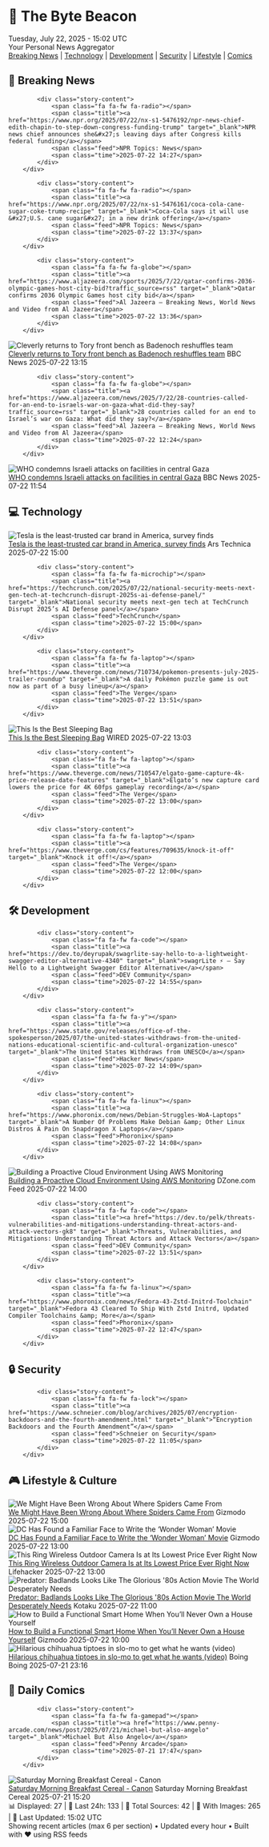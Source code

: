 <!-- Processing 54 RSS feeds at 2025-07-22 15:02:02 UTC -->
<!-- Processing: Penny Arcade -->
<!-- Processing: Poorly Drawn Lines -->
<!-- Processing: CNN Top Stories -->
<!-- Processing: CNN Breaking News -->
<!-- Processing: BBC World News -->
<!-- Processing: BBC Breaking News -->
<!-- Processing: NPR News -->
<!-- Processing: Reuters Top News -->
<!-- Processing: Sky News World -->
<!-- Processing: TechCrunch -->
<!-- Processing: Ars Technica -->
<!-- Processing: O'Reilly Radar -->
<!-- Processing: WIRED -->
<!-- Processing: Lobsters Python -->
<!-- Processing: Hacker News -->
<!-- Processing: Dev.to -->
<!-- Processing: Phoronix Linux News -->
<!-- Processing: It's FOSS -->
<!-- Processing: DistroWatch -->
<!-- Processing: Red Hat Blog -->
<!-- Processing: DZone -->
<!-- Processing: The Pragmatic Engineer -->
<!-- Processing: Gizmodo -->
<!-- Processing: Krebs on Security -->
<!-- Generated 9 new posts out of 24 feeds processed -->
<div class="newspaper-header">
    <h1 class="newspaper-title">📰 The Byte Beacon</h1>
    <div class="newspaper-date">Tuesday, July 22, 2025 - 15:02 UTC</div>
    <div class="newspaper-subtitle">Your Personal News Aggregator</div>
</div>

<div class="newspaper-nav">
    <a href="#breaking">Breaking News</a> |
    <a href="#tech">Technology</a> |
    <a href="#dev">Development</a> |
    <a href="#security">Security</a> |
    <a href="#lifestyle">Lifestyle</a> |
    <a href="#webcomics">Comics</a>
</div>

<div class="news-section breaking-news" id="breaking">
<h2 class="section-header">🚨 Breaking News</h2>
<div class="stories-container">
<div class="story">
            
            <div class="story-content">
                <span class="fa fa-fw fa-radio"></span>
                <span class="title"><a href="https://www.npr.org/2025/07/22/nx-s1-5476192/npr-news-chief-edith-chapin-to-step-down-congress-funding-trump" target="_blank">NPR news chief announces she&#x27;s leaving days after Congress kills federal funding</a></span>
                <span class="feed">NPR Topics: News</span>
                <span class="time">2025-07-22 14:27</span>
            </div>
        </div>
<div class="story">
            
            <div class="story-content">
                <span class="fa fa-fw fa-radio"></span>
                <span class="title"><a href="https://www.npr.org/2025/07/22/nx-s1-5476161/coca-cola-cane-sugar-coke-trump-recipe" target="_blank">Coca-Cola says it will use &#x27;U.S. cane sugar&#x27; in a new drink offering</a></span>
                <span class="feed">NPR Topics: News</span>
                <span class="time">2025-07-22 13:37</span>
            </div>
        </div>
<div class="story">
            
            <div class="story-content">
                <span class="fa fa-fw fa-globe"></span>
                <span class="title"><a href="https://www.aljazeera.com/sports/2025/7/22/qatar-confirms-2036-olympic-games-host-city-bid?traffic_source=rss" target="_blank">Qatar confirms 2036 Olympic Games host city bid</a></span>
                <span class="feed">Al Jazeera – Breaking News, World News and Video from Al Jazeera</span>
                <span class="time">2025-07-22 13:36</span>
            </div>
        </div>
<div class="story">
            <img src="https://ichef.bbci.co.uk/ace/standard/240/cpsprodpb/131a/live/6f080310-66c2-11f0-a4de-6d8ec3aa70c3.jpg" alt="Cleverly returns to Tory front bench as Badenoch reshuffles team" class="story-image" loading="lazy" onerror="this.style.display='none'">
            <div class="story-content">
                <span class="fa fa-fw fa-flag"></span>
                <span class="title"><a href="https://www.bbc.com/news/articles/c24v0j73e75o" target="_blank">Cleverly returns to Tory front bench as Badenoch reshuffles team</a></span>
                <span class="feed">BBC News</span>
                <span class="time">2025-07-22 13:15</span>
            </div>
        </div>
<div class="story">
            
            <div class="story-content">
                <span class="fa fa-fw fa-globe"></span>
                <span class="title"><a href="https://www.aljazeera.com/news/2025/7/22/28-countries-called-for-an-end-to-israels-war-on-gaza-what-did-they-say?traffic_source=rss" target="_blank">28 countries called for an end to Israel’s war on Gaza: What did they say?</a></span>
                <span class="feed">Al Jazeera – Breaking News, World News and Video from Al Jazeera</span>
                <span class="time">2025-07-22 12:24</span>
            </div>
        </div>
<div class="story">
            <img src="https://ichef.bbci.co.uk/ace/standard/240/cpsprodpb/af63/live/231bf5e0-66c9-11f0-a4de-6d8ec3aa70c3.jpg" alt="WHO condemns Israeli attacks on facilities in central Gaza" class="story-image" loading="lazy" onerror="this.style.display='none'">
            <div class="story-content">
                <span class="fa fa-fw fa-earth-americas"></span>
                <span class="title"><a href="https://www.bbc.com/news/articles/cly80kzxx07o" target="_blank">WHO condemns Israeli attacks on facilities in central Gaza</a></span>
                <span class="feed">BBC News</span>
                <span class="time">2025-07-22 11:54</span>
            </div>
        </div>
</div>
</div>
<div class="news-section tech-news" id="tech">
<h2 class="section-header">💻 Technology</h2>
<div class="stories-container">
<div class="story">
            <img src="https://cdn.arstechnica.net/wp-content/uploads/2025/07/GettyImages-2220743976-500x500.jpg" alt="Tesla is the least-trusted car brand in America, survey finds" class="story-image" loading="lazy" onerror="this.style.display='none'">
            <div class="story-content">
                <span class="fa fa-fw fa-cog"></span>
                <span class="title"><a href="https://arstechnica.com/cars/2025/07/tesla-is-the-least-trusted-car-brand-in-america-survey-finds/" target="_blank">Tesla is the least-trusted car brand in America, survey finds</a></span>
                <span class="feed">Ars Technica</span>
                <span class="time">2025-07-22 15:00</span>
            </div>
        </div>
<div class="story">
            
            <div class="story-content">
                <span class="fa fa-fw fa-microchip"></span>
                <span class="title"><a href="https://techcrunch.com/2025/07/22/national-security-meets-next-gen-tech-at-techcrunch-disrupt-2025s-ai-defense-panel/" target="_blank">National security meets next-gen tech at TechCrunch Disrupt 2025’s AI Defense panel</a></span>
                <span class="feed">TechCrunch</span>
                <span class="time">2025-07-22 15:00</span>
            </div>
        </div>
<div class="story">
            
            <div class="story-content">
                <span class="fa fa-fw fa-laptop"></span>
                <span class="title"><a href="https://www.theverge.com/news/710734/pokemon-presents-july-2025-trailer-roundup" target="_blank">A daily Pokémon puzzle game is out now as part of a busy lineup</a></span>
                <span class="feed">The Verge</span>
                <span class="time">2025-07-22 13:51</span>
            </div>
        </div>
<div class="story">
            <img src="https://media.wired.com/photos/687f174978b365533f75d1f0/master/pass/I%20Found%20the%20Perfect%20Sleeping%20Bag.png" alt="This Is the Best Sleeping Bag" class="story-image" loading="lazy" onerror="this.style.display='none'">
            <div class="story-content">
                <span class="fa fa-fw fa-bolt"></span>
                <span class="title"><a href="https://www.wired.com/story/rumpl-wrap-sack-perfect-sleeping-bag/" target="_blank">This Is the Best Sleeping Bag</a></span>
                <span class="feed">WIRED</span>
                <span class="time">2025-07-22 13:03</span>
            </div>
        </div>
<div class="story">
            
            <div class="story-content">
                <span class="fa fa-fw fa-laptop"></span>
                <span class="title"><a href="https://www.theverge.com/news/710547/elgato-game-capture-4k-price-release-date-features" target="_blank">Elgato’s new capture card lowers the price for 4K 60fps gameplay recording</a></span>
                <span class="feed">The Verge</span>
                <span class="time">2025-07-22 13:00</span>
            </div>
        </div>
<div class="story">
            
            <div class="story-content">
                <span class="fa fa-fw fa-laptop"></span>
                <span class="title"><a href="https://www.theverge.com/cs/features/709635/knock-it-off" target="_blank">Knock it off!</a></span>
                <span class="feed">The Verge</span>
                <span class="time">2025-07-22 12:00</span>
            </div>
        </div>
</div>
</div>
<div class="news-section dev-news" id="dev">
<h2 class="section-header">🛠️ Development</h2>
<div class="stories-container">
<div class="story">
            
            <div class="story-content">
                <span class="fa fa-fw fa-code"></span>
                <span class="title"><a href="https://dev.to/deyrupak/swagrlite-say-hello-to-a-lightweight-swagger-editor-alternative-4340" target="_blank">swagrLite ⚡️ – Say Hello to a Lightweight Swagger Editor Alternative</a></span>
                <span class="feed">DEV Community</span>
                <span class="time">2025-07-22 14:55</span>
            </div>
        </div>
<div class="story">
            
            <div class="story-content">
                <span class="fa fa-fw fa-y"></span>
                <span class="title"><a href="https://www.state.gov/releases/office-of-the-spokesperson/2025/07/the-united-states-withdraws-from-the-united-nations-educational-scientific-and-cultural-organization-unesco" target="_blank">The United States Withdraws from UNESCO</a></span>
                <span class="feed">Hacker News</span>
                <span class="time">2025-07-22 14:09</span>
            </div>
        </div>
<div class="story">
            
            <div class="story-content">
                <span class="fa fa-fw fa-linux"></span>
                <span class="title"><a href="https://www.phoronix.com/news/Debian-Struggles-WoA-Laptops" target="_blank">A Number Of Problems Make Debian &amp; Other Linux Distros A Pain On Snapdragon X Laptops</a></span>
                <span class="feed">Phoronix</span>
                <span class="time">2025-07-22 14:08</span>
            </div>
        </div>
<div class="story">
            <img src="https://dz2cdn1.dzone.com/thumbnail?fid=18521962&w=600" alt="Building a Proactive Cloud Environment Using AWS Monitoring" class="story-image" loading="lazy" onerror="this.style.display='none'">
            <div class="story-content">
                <span class="fa fa-fw fa-newspaper"></span>
                <span class="title"><a href="https://dzone.com/articles/proactive-cloud-monitoring-with-aws" target="_blank">Building a Proactive Cloud Environment Using AWS Monitoring</a></span>
                <span class="feed">DZone.com Feed</span>
                <span class="time">2025-07-22 14:00</span>
            </div>
        </div>
<div class="story">
            
            <div class="story-content">
                <span class="fa fa-fw fa-code"></span>
                <span class="title"><a href="https://dev.to/pelk/threats-vulnerabilities-and-mitigations-understanding-threat-actors-and-attack-vectors-gk8" target="_blank">Threats, Vulnerabilities, and Mitigations: Understanding Threat Actors and Attack Vectors</a></span>
                <span class="feed">DEV Community</span>
                <span class="time">2025-07-22 13:51</span>
            </div>
        </div>
<div class="story">
            
            <div class="story-content">
                <span class="fa fa-fw fa-linux"></span>
                <span class="title"><a href="https://www.phoronix.com/news/Fedora-43-Zstd-Initrd-Toolchain" target="_blank">Fedora 43 Cleared To Ship With Zstd Initrd, Updated Compiler Toolchains &amp; More</a></span>
                <span class="feed">Phoronix</span>
                <span class="time">2025-07-22 12:47</span>
            </div>
        </div>
</div>
</div>
<div class="news-section security-news" id="security">
<h2 class="section-header">🔒 Security</h2>
<div class="stories-container">
<div class="story">
            
            <div class="story-content">
                <span class="fa fa-fw fa-lock"></span>
                <span class="title"><a href="https://www.schneier.com/blog/archives/2025/07/encryption-backdoors-and-the-fourth-amendment.html" target="_blank">“Encryption Backdoors and the Fourth Amendment”</a></span>
                <span class="feed">Schneier on Security</span>
                <span class="time">2025-07-22 11:05</span>
            </div>
        </div>
</div>
</div>
<div class="news-section lifestyle-news" id="lifestyle">
<h2 class="section-header">🎮 Lifestyle & Culture</h2>
<div class="stories-container">
<div class="story">
            <img src="https://gizmodo.com/app/uploads/2025/07/spider-origins-main-image.jpg" alt="We Might Have Been Wrong About Where Spiders Came From" class="story-image" loading="lazy" onerror="this.style.display='none'">
            <div class="story-content">
                <span class="fa fa-fw fa-computer"></span>
                <span class="title"><a href="https://gizmodo.com/we-might-have-been-wrong-about-where-spiders-came-from-2000632561" target="_blank">We Might Have Been Wrong About Where Spiders Came From</a></span>
                <span class="feed">Gizmodo</span>
                <span class="time">2025-07-22 15:00</span>
            </div>
        </div>
<div class="story">
            <img src="https://gizmodo.com/app/uploads/2025/07/MS-0722-wonder-woman.jpg" alt="DC Has Found a Familiar Face to Write the ‘Wonder Woman’ Movie" class="story-image" loading="lazy" onerror="this.style.display='none'">
            <div class="story-content">
                <span class="fa fa-fw fa-computer"></span>
                <span class="title"><a href="https://gizmodo.com/dc-studios-wonder-woman-movie-writer-confirmed-2000632486" target="_blank">DC Has Found a Familiar Face to Write the ‘Wonder Woman’ Movie</a></span>
                <span class="feed">Gizmodo</span>
                <span class="time">2025-07-22 13:00</span>
            </div>
        </div>
<div class="story">
            <img src="https://lifehacker.com/imagery/articles/01K0RN1HET5NMDM8BQ5R4H8315/hero-image.png" alt="This Ring Wireless Outdoor Camera Is at Its Lowest Price Ever Right Now" class="story-image" loading="lazy" onerror="this.style.display='none'">
            <div class="story-content">
                <span class="fa fa-fw fa-life-ring"></span>
                <span class="title"><a href="https://lifehacker.com/tech/ring-spotlight-cam-pro-sale?utm_medium=RSS" target="_blank">This Ring Wireless Outdoor Camera Is at Its Lowest Price Ever Right Now</a></span>
                <span class="feed">Lifehacker</span>
                <span class="time">2025-07-22 13:00</span>
            </div>
        </div>
<div class="story">
            <img src="https://i.kinja-img.com/image/upload/c_fit,q_80,w_636/693e8e1e45370e19e5096ef90b3e9b82.jpg" alt="Predator: Badlands Looks Like The Glorious &#x27;80s Action Movie The World Desperately Needs" class="story-image" loading="lazy" onerror="this.style.display='none'">
            <div class="story-content">
                <span class="fa fa-fw fa-gamepad"></span>
                <span class="title"><a href="https://kotaku.com/predator-badlands-trailer-dan-trachtenberg-prey-aliens-1851786667" target="_blank">Predator: Badlands Looks Like The Glorious &#x27;80s Action Movie The World Desperately Needs</a></span>
                <span class="feed">Kotaku</span>
                <span class="time">2025-07-22 11:00</span>
            </div>
        </div>
<div class="story">
            <img src="https://gizmodo.com/app/uploads/2025/07/smarhome.jpg" alt="How to Build a Functional Smart Home When You’ll Never Own a House Yourself" class="story-image" loading="lazy" onerror="this.style.display='none'">
            <div class="story-content">
                <span class="fa fa-fw fa-computer"></span>
                <span class="title"><a href="https://gizmodo.com/how-to-build-a-functional-smart-home-when-youll-never-own-a-house-yourself-2000610722" target="_blank">How to Build a Functional Smart Home When You’ll Never Own a House Yourself</a></span>
                <span class="feed">Gizmodo</span>
                <span class="time">2025-07-22 10:00</span>
            </div>
        </div>
<div class="story">
            <img src="https://i0.wp.com/boingboing.net/wp-content/uploads/2025/07/chihuahua.jpeg?fit=1080%2C720&amp;quality=60&amp;ssl=1" alt="Hilarious chihuahua tiptoes in slo-mo to get what he wants (video)" class="story-image" loading="lazy" onerror="this.style.display='none'">
            <div class="story-content">
                <span class="fa fa-fw fa-arrow-right"></span>
                <span class="title"><a href="https://boingboing.net/2025/07/21/hilarious-chihuahua-tiptoes-in-slo-mo-to-get-what-he-wants-video.html" target="_blank">Hilarious chihuahua tiptoes in slo-mo to get what he wants (video)</a></span>
                <span class="feed">Boing Boing</span>
                <span class="time">2025-07-21 23:16</span>
            </div>
        </div>
</div>
</div>
<div class="news-section webcomics-section" id="webcomics">
<h2 class="section-header">🎨 Daily Comics</h2>
<div class="stories-container">
<div class="story">
            
            <div class="story-content">
                <span class="fa fa-fw fa-gamepad"></span>
                <span class="title"><a href="https://www.penny-arcade.com/news/post/2025/07/21/michael-but-also-angelo" target="_blank">Michael But Also Angelo</a></span>
                <span class="feed">Penny Arcade</span>
                <span class="time">2025-07-21 17:47</span>
            </div>
        </div>
<div class="story">
            <img src="https://www.smbc-comics.com/comics/1753068043-20250722 (1).png" alt="Saturday Morning Breakfast Cereal - Canon" class="story-image" loading="lazy" onerror="this.style.display='none'">
            <div class="story-content">
                <span class="fa fa-fw fa-smile"></span>
                <span class="title"><a href="https://www.smbc-comics.com/comic/canon" target="_blank">Saturday Morning Breakfast Cereal - Canon</a></span>
                <span class="feed">Saturday Morning Breakfast Cereal</span>
                <span class="time">2025-07-21 15:20</span>
            </div>
        </div>
</div>
</div>

<div class="newspaper-footer">
    <div class="stats">
        📊 Displayed: 27 | 📅 Last 24h: 133 | 📡 Total Sources: 42 | 📸 With Images: 265 |
        🔄 Last Updated: 15:02 UTC
    </div>
    <div class="footer-note">
        Showing recent articles (max 6 per section) • Updated every hour • Built with ❤️ using RSS feeds
    </div>
</div>
